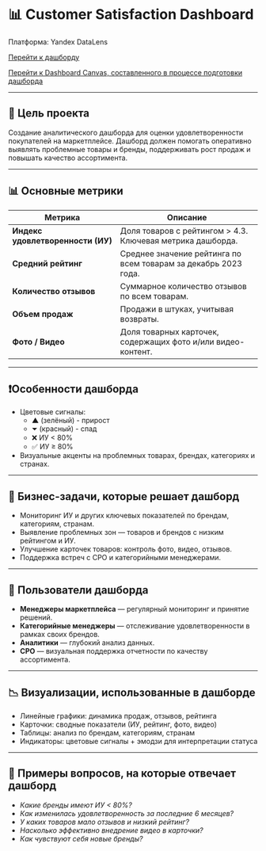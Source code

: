 # 📊 Customer Satisfaction Dashboard 

Платформа: Yandex DataLens 

[Перейти к дашборду](https://datalens.yandex/ufdi07otl5u0g)

[Перейти к Dashboard Canvas, составленного в процессе подготовки дашборда](https://drive.google.com/file/d/1V1ZgTN0E0e1K74TJ6i_JEFYAW13iFGJv/view)

---

## 📌 Цель проекта 

Создание аналитического дашборда для оценки удовлетворенности покупателей на маркетплейсе. Дашборд должен помогать оперативно выявлять проблемные товары и бренды, поддерживать рост продаж и повышать качество ассортимента.

---

## 📊 Основные метрики

| Метрика                         | Описание                                                                 |
|----------------------------------|--------------------------------------------------------------------------|
| **Индекс удовлетворенности (ИУ)** | Доля товаров с рейтингом > 4.3. Ключевая метрика дашборда.               |
| **Средний рейтинг**              | Среднее значение рейтинга по всем товарам за декабрь 2023 года.          |
| **Количество отзывов**           | Суммарное количество отзывов по всем товарам.                            |
| **Объем продаж**                 | Продажи в штуках, учитывая возвраты.                                     |
| **Фото / Видео**                 | Доля товарных карточек, содержащих фото и/или видео-контент.             |

--- 

## ❗Особенности дашборда

- Цветовые сигналы:
  - ▲ (зелёный) - прирост
  - ⏷ (красный) - спад
  - ❌ ИУ < 80%
  - ✅ ИУ ≥ 80%
- Визуальные акценты на проблемных товарах, брендах, категориях и странах.

---

## 📝 Бизнес-задачи, которые решает дашборд

- Мониторинг ИУ и других ключевых показателей по брендам, категориям, странам.
- Выявление проблемных зон — товаров и брендов с низким рейтингом и ИУ.
- Улучшение карточек товаров: контроль фото, видео, отзывов.
- Поддержка встреч с CPO и категорийными менеджерами.

--- 

## 👥 Пользователи дашборда

- **Менеджеры маркетплейса** — регулярный мониторинг и принятие решений.
- **Категорийные менеджеры** — отслеживание удовлетворенности в рамках своих брендов.
- **Аналитики** — глубокий анализ данных.
- **CPO** — визуальная поддержка отчетности по качеству ассортимента.

---

## 📉 Визуализации, использованные в дашборде 

- Линейные графики: динамика продаж, отзывов, рейтинга
- Карточки: сводные показатели (ИУ, рейтинг, фото, видео)
- Таблицы: анализ по брендам, категориям, странам
- Индикаторы: цветовые сигналы + эмодзи для интерпретации статуса

---

## 💬 Примеры вопросов, на которые отвечает дашборд

- _Какие бренды имеют ИУ < 80%?_
- _Как изменилась удовлетворенность за последние 6 месяцев?_
- _У каких товаров мало отзывов и низкий рейтинг?_
- _Насколько эффективно внедрение видео в карточки?_
- _Как чувствуют себя новые бренды?_



